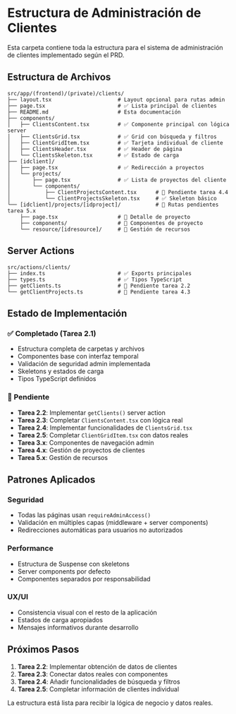 # Estructura de Administración de Clientes

Esta carpeta contiene toda la estructura para el sistema de administración de clientes implementado según el PRD.

## Estructura de Archivos

```
src/app/(frontend)/(private)/clients/
├── layout.tsx                     # Layout opcional para rutas admin
├── page.tsx                       # ✅ Lista principal de clientes
├── README.md                      # Esta documentación
├── components/
│   ├── ClientsContent.tsx         # ✅ Componente principal con lógica server
│   ├── ClientsGrid.tsx            # ✅ Grid con búsqueda y filtros
│   ├── ClientGridItem.tsx         # ✅ Tarjeta individual de cliente
│   ├── ClientsHeader.tsx          # ✅ Header de página
│   └── ClientsSkeleton.tsx        # ✅ Estado de carga
├── [idclient]/
│   ├── page.tsx                   # ✅ Redirección a proyectos
│   └── projects/
│       ├── page.tsx               # ✅ Lista de proyectos del cliente
│       └── components/
│           ├── ClientProjectsContent.tsx      # 🔄 Pendiente tarea 4.4
│           └── ClientProjectsSkeleton.tsx     # ✅ Skeleton básico
└── [idclient]/projects/[idproject]/           # 🔄 Rutas pendientes tarea 5.x
    ├── page.tsx                   # 🔄 Detalle de proyecto
    ├── components/                # 🔄 Componentes de proyecto
    └── resource/[idresource]/     # 🔄 Gestión de recursos
```

## Server Actions

```
src/actions/clients/
├── index.ts                       # ✅ Exports principales
├── types.ts                       # ✅ Tipos TypeScript
├── getClients.ts                  # 🔄 Pendiente tarea 2.2
└── getClientProjects.ts           # 🔄 Pendiente tarea 4.3
```

## Estado de Implementación

### ✅ Completado (Tarea 2.1)
- Estructura completa de carpetas y archivos
- Componentes base con interfaz temporal
- Validación de seguridad admin implementada
- Skeletons y estados de carga
- Tipos TypeScript definidos

### 🔄 Pendiente
- **Tarea 2.2**: Implementar `getClients()` server action
- **Tarea 2.3**: Completar `ClientsContent.tsx` con lógica real
- **Tarea 2.4**: Implementar funcionalidades de `ClientsGrid.tsx`
- **Tarea 2.5**: Completar `ClientGridItem.tsx` con datos reales
- **Tarea 3.x**: Componentes de navegación admin
- **Tarea 4.x**: Gestión de proyectos de clientes
- **Tarea 5.x**: Gestión de recursos

## Patrones Aplicados

### Seguridad
- Todas las páginas usan `requireAdminAccess()`
- Validación en múltiples capas (middleware + server components)
- Redirecciones automáticas para usuarios no autorizados

### Performance
- Estructura de Suspense con skeletons
- Server components por defecto
- Componentes separados por responsabilidad

### UX/UI
- Consistencia visual con el resto de la aplicación
- Estados de carga apropiados
- Mensajes informativos durante desarrollo

## Próximos Pasos

1. **Tarea 2.2**: Implementar obtención de datos de clientes
2. **Tarea 2.3**: Conectar datos reales con componentes
3. **Tarea 2.4**: Añadir funcionalidades de búsqueda y filtros
4. **Tarea 2.5**: Completar información de clientes individual

La estructura está lista para recibir la lógica de negocio y datos reales.
